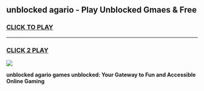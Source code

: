
## unblocked agario - Play Unblocked Gmaes & Free
<h3>
<a href="https://news.freeplayer.one?title=unblocked_agario&ref=16F">CLICK TO PLAY</a></h3>
<hr>

<h3>
<a href="https://news.freeplayer.one?title=unblocked_agario&ref=16F">CLICK 2 PLAY</a>
  
</h3>

<a href="https://news.freeplayer.one?title=unblocked_agario&ref=16F/"><img src="https://clearcache.store/games.png"></a>


**unblocked agario games unblocked: Your Gateway to Fun and Accessible Online Gaming**
